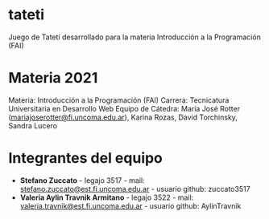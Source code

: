 # tateti
Juego de Tatetí desarrollado para la materia Introducción a la Programación (FAI)

# Materia 2021

Materia: Introducción a la Programación (FAI)
Carrera: Tecnicatura Universitaria en Desarrollo Web
Equipo de Cátedra: María José Rotter (mariajoserotter@fi.uncoma.edu.ar), Karina Rozas, David Torchinsky, Sandra Lucero

# Integrantes del equipo

-  **Stefano Zuccato** - legajo 3517 - mail: stefano.zuccato@est.fi.uncoma.edu.ar - usuario github: zuccato3517
-  **Valeria Aylin Travnik Armitano**  - legajo 3522 - mail: valeria.travnik@est.fi.uncoma.edu.ar - usuario github: AylinTravnik